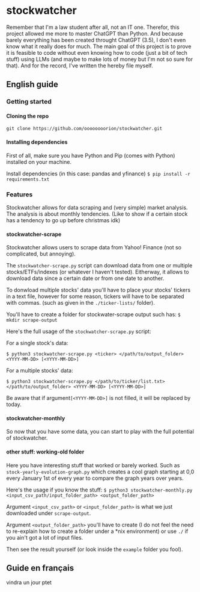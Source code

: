 # stockwatcher
Remember that I'm a law student after all, not an IT one. Therefor, this project allowed me more to master ChatGPT than Python. And because barely everything has been created throught ChatGPT (3.5), I don't even know what it really does for much. The main goal of this project is to prove it is feasible to code without even knowing how to code (just a bit of tech stuff) using LLMs (and maybe to make lots of money but I'm not so sure for that). And for the record, I've written the hereby file myself.
## English guide
### Getting started
#### Cloning the repo
```git clone https://github.com/oooooooorion/stockwatcher.git```
#### Installing dependencies
First of all, make sure you have Python and Pip (comes with Python) installed on your machine.

Install dependencies (in this case: pandas and yfinance)
```$ pip install -r requirements.txt```
### Features
Stockwatcher allows for data scraping and (very simple) market analysis. The analysis is about monthly tendencies. (Like to show if a certain stock has a tendency to go up before christmas idk)
#### stockwatcher-scrape
Stockwatcher allows users to scrape data from Yahoo! Finance (not so complicated, but annoying). 

The ```stockwatcher-scrape.py``` script can download data from one or multiple stocks/ETFs/indexes (or whatever I haven't tested). Eitherway, it allows to download data since a certain date or from one date to another.

To donwload multiple stocks' data you'll have to place your stocks' tickers in a text file, however for some reason, tickers will have to be separated with commas. (such as given in the ```./ticker-lists/``` folder).

You'll have to create a folder for stockwater-scrape output such has: ```$ mkdir scrape-output```

Here's the full usage of the ```stockwatcher-scrape.py``` script:

For a single stock's data:

```$ python3 stockwatcher-scrape.py <ticker> </path/to/output_folder> <YYYY-MM-DD> [<YYYY-MM-DD>]```

For a multiple stocks' data:

```$ python3 stockwatcher-scrape.py </path/to/ticker/list.txt> </path/to/output_folder> <YYYY-MM-DD> [<YYYY-MM-DD>]```

Be aware that if argument```[<YYYY-MM-DD>]``` is not filled, it will be replaced by today.
#### stockwatcher-monthly
So now that you have some data, you can start to play with the full potential of stockwatcher.
#### other stuff: working-old folder
Here you have interesting stuff that worked or barely worked. Such as ```stock-yearly-evolution-graph.py``` which creates a cool graph starting at 0,0 every January 1st of every year to compare the graph years over years.

Here's the usage if you know the stuff:
```$ python3 stockwatcher-monthly.py <input_csv_path/input_folder_path> <output_folder_path>```

Argument ```<input_csv_path>``` or ```<input_folder_path>``` is what we just downloaded under ```scrape-output```.

Argument ```<output_folder_path>``` you'll have to create (I do not feel the need to re-explain how to create a folder under a *nix environment) or use ```./``` if you ain't got a lot of input files.

Then see the result yourself (or look inside the ```example``` folder you fool).
## Guide en français
vindra un jour ptet
